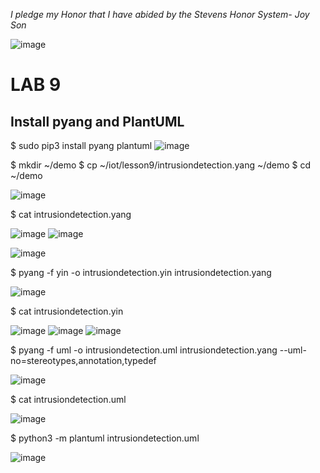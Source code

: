  *I pledge my Honor that I have abided by the Stevens Honor System- Joy Son*

![image](https://user-images.githubusercontent.com/98338109/231041600-4a0e258b-8866-4a76-a03f-5be395fcf67d.png)


# LAB 9

## Install pyang and PlantUML

$ sudo pip3 install pyang plantuml
![image](https://user-images.githubusercontent.com/98338109/231041976-332b40b7-2597-4462-84c2-7843b496f8cd.png)

$ mkdir ~/demo
$ cp ~/iot/lesson9/intrusiondetection.yang ~/demo
$ cd ~/demo

![image](https://user-images.githubusercontent.com/98338109/231042107-df790691-373a-4941-8ae1-c5efac93983c.png)

$ cat intrusiondetection.yang

![image](https://user-images.githubusercontent.com/98338109/231042208-faa4b0e2-7588-423e-8ad5-dc1e4fa91108.png)
![image](https://user-images.githubusercontent.com/98338109/231042246-ddf03771-a1e0-49a5-aad7-d36c7356f6e1.png)

![image](https://user-images.githubusercontent.com/98338109/231042266-3ee026ea-d2d1-4e7d-a673-0e3b87322d54.png)

$ pyang -f yin -o intrusiondetection.yin intrusiondetection.yang

![image](https://user-images.githubusercontent.com/98338109/231042463-263fede2-0560-4e2b-849e-ea80b2c876bf.png)

$ cat intrusiondetection.yin

![image](https://user-images.githubusercontent.com/98338109/231042553-ebe034e0-ce32-46bd-aae9-313c023a013d.png)
![image](https://user-images.githubusercontent.com/98338109/231042631-6bfcd47c-ab44-438f-b202-4abbb8251997.png)
![image](https://user-images.githubusercontent.com/98338109/231042667-65a229f3-0388-4063-b778-b516ed44eab2.png)

$ pyang -f uml -o intrusiondetection.uml intrusiondetection.yang --uml-no=stereotypes,annotation,typedef

![image](https://user-images.githubusercontent.com/98338109/231042717-f003e1f8-aa40-4a01-84f5-ee890012076b.png)

$ cat intrusiondetection.uml

![image](https://user-images.githubusercontent.com/98338109/231042785-58928b18-0988-49f3-acfb-3c6acf1051cc.png)

$ python3 -m plantuml intrusiondetection.uml

![image](https://user-images.githubusercontent.com/98338109/231042909-05575a5e-ba00-4f3d-9a96-1c8569f5dc1e.png)
